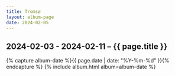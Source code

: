 ```yaml
---
title: Tromsø
layout: album-page
date: 2024-02-05
---
```

## 2024-02-03 - 2024-02-11 – {{ page.title }}
{% capture album-date %}{{ page.date | date: "%Y-%m-%d" }}{% endcapture %}
{% include album.html album=album-date %}